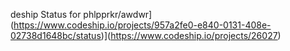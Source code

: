 
deship Status for phlpprkr/awdwr](https://www.codeship.io/projects/957a2fe0-e840-0131-408e-02738d1648bc/status)](https://www.codeship.io/projects/26027)


